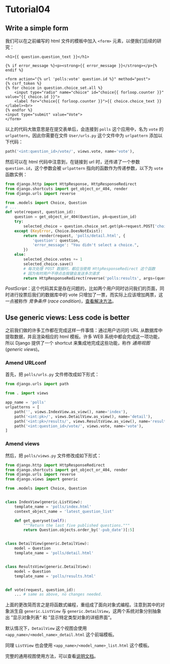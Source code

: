 # Tutorial04

## Write a simple form

我们可以在之前编写的 html 文件的模板中加入 `<form>` 元素，以便我们后续的研究：

```markup
<h1>{{ question.question_text }}</h1>

{% if error_message %}<p><strong>{{ error_message }}</strong></p>{% endif %}

<form action="{% url 'polls:vote' question.id %}" method="post">
{% csrf_token %}
{% for choice in question.choice_set.all %}
    <input type="radio" name="choice" id="choice{{ forloop.counter }}" value="{{ choice.id }}">
    <label for="choice{{ forloop.counter }}">{{ choice.choice_text }}</label><br>
{% endfor %}
<input type="submit" value="Vote">
</form>
```

以上的代码大致意思是在提交表单后，会连接到 `polls` 这个应用中，名为 `vote` 的 `urlpattern`，因此你需要在文件 `User/urls.py` 这个文件中为 `urlpattern` 添加以下代码：

```python
path('<int:question_id>/vote/', views.vote, name='vote'),
```

然后可以在 html 代码中注意到，在链接到 url 时，还传递了一个参数 `question.id`，这个参数会被 `urlpattern` 指向的函数作为传递参数，以下为 `vote` 函数实例：

```python
from django.http import HttpResponse, HttpResponseRedirect
from django.shortcuts import get_object_or_404, render
from django.urls import reverse

from .models import Choice, Question
# ...
def vote(request, question_id):
    question = get_object_or_404(Question, pk=question_id)
    try:
        selected_choice = question.choice_set.get(pk=request.POST['choice'])
    except (KeyError, Choice.DoesNotExist):
        return render(request, 'polls/detail.html', {
            'question': question,
            'error_message': "You didn't select a choice.",
        })
    else:
        selected_choice.votes += 1
        selected_choice.save()
        # 每次处理 POST 数据时，都应当使用 HttpResponseRedirect 这个函数
        # 因为有时用户不停点击按键会发送多次请求
        return HttpResponseRedirect(reverse('polls:results', args=(question.id,)))
```

_PostScript_：这个代码其实是存在问题的，比如两个用户同时访问我们的页面，同时进行投票后我们的数据库中的 vote 只增加了一票，而实际上应该增加两票，这一点被称作 _竞争条件_ (_race condition_)，[查看解决方法](https://docs.djangoproject.com/en/2.1/ref/models/expressions/#avoiding-race-conditions-using-f)。

## Use generic views: Less code is better

之前我们做的许多工作都在完成这样一件事情：通过用户访问的 URL 从数据库中提取数据，并且渲染相应的 html 模板。许多 WEB 系统中都会完成这一项功能，所以 Django 提供了一个 shortcut 来集成地完成这些功能，称作 _通用视图_ (_generic views_)。

### Amend URLconf

首先，把 `polls/urls.py` 文件修改成如下形式：

```python
from django.urls import path

from . import views

app_name = 'polls'
urlpatterns = [
    path('', views.IndexView.as_view(), name='index'),
    path('<int:pk>/', views.DetailView.as_view(), name='detail'),
    path('<int:pk>/results/', views.ResultsView.as_view(), name='results'),
    path('<int:question_id>/vote/', views.vote, name='vote'),
]
```

### Amend views

然后，把 `polls/views.py` 文件修改成如下形式：

```python
from django.http import HttpResponseRedirect
from django.shortcuts import get_object_or_404, render
from django.urls import reverse
from django.views import generic

from .models import Choice, Question


class IndexView(generic.ListView):
    template_name = 'polls/index.html'
    context_object_name = 'latest_question_list'

    def get_queryset(self):
        """Return the last five published questions."""
        return Question.objects.order_by('-pub_date')[:5]


class DetailView(generic.DetailView):
    model = Question
    template_name = 'polls/detail.html'


class ResultsView(generic.DetailView):
    model = Question
    template_name = 'polls/results.html'


def vote(request, question_id):
    ... # same as above, no changes needed.
```

上面的更改简而言之是将函数式编程，重组成了面向对象式编程。注意到其中的对象派生自 `generic.ListView` 与 `generic.DetailView`，这两个系统对象分别抽象出 ”显示对象列表“ 和 ”显示特定类型对象的详细界面“。

默认情况下，`DetailView` 这个视图会使用 `<app_name>/<model_name>_detail.html` 这个前端模板。

同理 `ListView` 也会使用 `<app_name>/<model_name>_list.html` 这个模板。

完整的通用视图使用方法，可以查看[说明文档](https://docs.djangoproject.com/en/2.1/topics/class-based-views/)。
